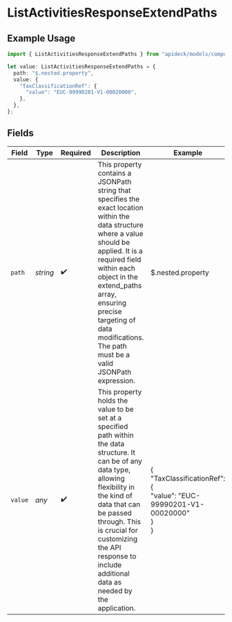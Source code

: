 # ListActivitiesResponseExtendPaths

## Example Usage

```typescript
import { ListActivitiesResponseExtendPaths } from "apideck/models/components";

let value: ListActivitiesResponseExtendPaths = {
  path: "$.nested.property",
  value: {
    "TaxClassificationRef": {
      "value": "EUC-99990201-V1-00020000",
    },
  },
};
```

## Fields

| Field                                                                                                                                                                                                                                                                                                      | Type                                                                                                                                                                                                                                                                                                       | Required                                                                                                                                                                                                                                                                                                   | Description                                                                                                                                                                                                                                                                                                | Example                                                                                                                                                                                                                                                                                                    |
| ---------------------------------------------------------------------------------------------------------------------------------------------------------------------------------------------------------------------------------------------------------------------------------------------------------- | ---------------------------------------------------------------------------------------------------------------------------------------------------------------------------------------------------------------------------------------------------------------------------------------------------------- | ---------------------------------------------------------------------------------------------------------------------------------------------------------------------------------------------------------------------------------------------------------------------------------------------------------- | ---------------------------------------------------------------------------------------------------------------------------------------------------------------------------------------------------------------------------------------------------------------------------------------------------------- | ---------------------------------------------------------------------------------------------------------------------------------------------------------------------------------------------------------------------------------------------------------------------------------------------------------- |
| `path`                                                                                                                                                                                                                                                                                                     | *string*                                                                                                                                                                                                                                                                                                   | :heavy_check_mark:                                                                                                                                                                                                                                                                                         | This property contains a JSONPath string that specifies the exact location within the data structure where a value should be applied. It is a required field within each object in the extend_paths array, ensuring precise targeting of data modifications. The path must be a valid JSONPath expression. | $.nested.property                                                                                                                                                                                                                                                                                          |
| `value`                                                                                                                                                                                                                                                                                                    | *any*                                                                                                                                                                                                                                                                                                      | :heavy_check_mark:                                                                                                                                                                                                                                                                                         | This property holds the value to be set at a specified path within the data structure. It can be of any data type, allowing flexibility in the kind of data that can be passed through. This is crucial for customizing the API response to include additional data as needed by the application.          | {<br/>"TaxClassificationRef": {<br/>"value": "EUC-99990201-V1-00020000"<br/>}<br/>}                                                                                                                                                                                                                        |